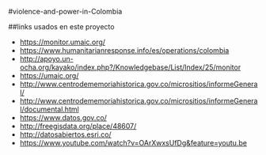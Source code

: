#violence-and-power-in-Colombia

##links usados en este proyecto
* https://monitor.umaic.org/
* https://www.humanitarianresponse.info/es/operations/colombia
* http://apoyo.un-ocha.org/kayako/index.php?/Knowledgebase/List/Index/25/monitor
* https://umaic.org/
* http://www.centrodememoriahistorica.gov.co/micrositios/informeGeneral/
* http://www.centrodememoriahistorica.gov.co/micrositios/informeGeneral/documental.html
* https://www.datos.gov.co/
* http://freegisdata.org/place/48607/
* http://datosabiertos.esri.co/
* https://www.youtube.com/watch?v=OArXwxsUfDg&feature=youtu.be

